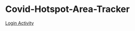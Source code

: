 # Covid-Hotspot-Area-Tracker
[Login Activity](https://drive.google.com/open?id=1jPI_CcXzDXMjvnN_eRmshhnrCCZZnCwv&usp=drive_copy)
